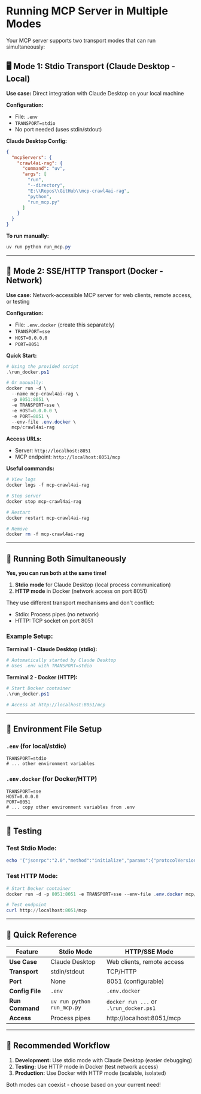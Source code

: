 # Running MCP Server in Multiple Modes

Your MCP server supports two transport modes that can run simultaneously:

## 🖥️ Mode 1: Stdio Transport (Claude Desktop - Local)

**Use case:** Direct integration with Claude Desktop on your local machine

**Configuration:**
- File: `.env`
- `TRANSPORT=stdio`
- No port needed (uses stdin/stdout)

**Claude Desktop Config:**
```json
{
  "mcpServers": {
    "crawl4ai-rag": {
      "command": "uv",
      "args": [
        "run",
        "--directory",
        "E:\\Repos\\GitHub\\mcp-crawl4ai-rag",
        "python",
        "run_mcp.py"
      ]
    }
  }
}
```

**To run manually:**
```powershell
uv run python run_mcp.py
```

---

## 🐳 Mode 2: SSE/HTTP Transport (Docker - Network)

**Use case:** Network-accessible MCP server for web clients, remote access, or testing

**Configuration:**
- File: `.env.docker` (create this separately)
- `TRANSPORT=sse`
- `HOST=0.0.0.0`
- `PORT=8051`

**Quick Start:**
```powershell
# Using the provided script
.\run_docker.ps1

# Or manually:
docker run -d \
  --name mcp-crawl4ai-rag \
  -p 8051:8051 \
  -e TRANSPORT=sse \
  -e HOST=0.0.0.0 \
  -e PORT=8051 \
  --env-file .env.docker \
  mcp/crawl4ai-rag
```

**Access URLs:**
- Server: `http://localhost:8051`
- MCP endpoint: `http://localhost:8051/mcp`

**Useful commands:**
```powershell
# View logs
docker logs -f mcp-crawl4ai-rag

# Stop server
docker stop mcp-crawl4ai-rag

# Restart
docker restart mcp-crawl4ai-rag

# Remove
docker rm -f mcp-crawl4ai-rag
```

---

## 🔄 Running Both Simultaneously

**Yes, you can run both at the same time!**

1. **Stdio mode** for Claude Desktop (local process communication)
2. **HTTP mode** in Docker (network access on port 8051)

They use different transport mechanisms and don't conflict:
- Stdio: Process pipes (no network)
- HTTP: TCP socket on port 8051

### Example Setup:

**Terminal 1 - Claude Desktop (stdio):**
```powershell
# Automatically started by Claude Desktop
# Uses .env with TRANSPORT=stdio
```

**Terminal 2 - Docker (HTTP):**
```powershell
# Start Docker container
.\run_docker.ps1

# Access at http://localhost:8051/mcp
```

---

## 🔧 Environment File Setup

### `.env` (for local/stdio)
```env
TRANSPORT=stdio
# ... other environment variables
```

### `.env.docker` (for Docker/HTTP)
```env
TRANSPORT=sse
HOST=0.0.0.0
PORT=8051
# ... copy other environment variables from .env
```

---

## 🧪 Testing

### Test Stdio Mode:
```powershell
echo '{"jsonrpc":"2.0","method":"initialize","params":{"protocolVersion":"2025-06-18","capabilities":{},"clientInfo":{"name":"test","version":"1.0"}},"id":1}' | uv run python run_mcp.py
```

### Test HTTP Mode:
```powershell
# Start Docker container
docker run -d -p 8051:8051 -e TRANSPORT=sse --env-file .env.docker mcp/crawl4ai-rag

# Test endpoint
curl http://localhost:8051/mcp
```

---

## 📝 Quick Reference

| Feature | Stdio Mode | HTTP/SSE Mode |
|---------|-----------|---------------|
| **Use Case** | Claude Desktop | Web clients, remote access |
| **Transport** | stdin/stdout | TCP/HTTP |
| **Port** | None | 8051 (configurable) |
| **Config File** | `.env` | `.env.docker` |
| **Run Command** | `uv run python run_mcp.py` | `docker run ...` or `.\run_docker.ps1` |
| **Access** | Process pipes | http://localhost:8051/mcp |

---

## 🚀 Recommended Workflow

1. **Development:** Use stdio mode with Claude Desktop (easier debugging)
2. **Testing:** Use HTTP mode in Docker (test network access)
3. **Production:** Use Docker with HTTP mode (scalable, isolated)

Both modes can coexist - choose based on your current need!
